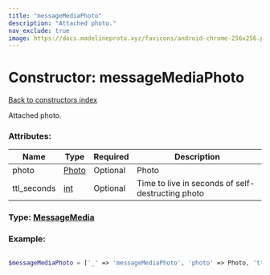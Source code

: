 ```yaml
---
title: "messageMediaPhoto"
description: "Attached photo."
nav_exclude: true
image: https://docs.madelineproto.xyz/favicons/android-chrome-256x256.png
---
```

# Constructor: messageMediaPhoto  
[Back to constructors index](/API_docs/constructors/index.html)



Attached photo.

### Attributes:

| Name     |    Type       | Required | Description |
|----------|---------------|----------|-------------|
|photo|[Photo](/API_docs/types/Photo.html) | Optional|Photo|
|ttl\_seconds|[int](/API_docs/types/int.html) | Optional|Time to live in seconds of self-destructing photo|



### Type: [MessageMedia](/API_docs/types/MessageMedia.html)


### Example:

```php

$messageMediaPhoto = ['_' => 'messageMediaPhoto', 'photo' => Photo, 'ttl_seconds' => int];
```  

